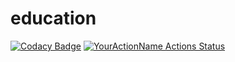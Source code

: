 # education

[![Codacy Badge](https://api.codacy.com/project/badge/Grade/2a47cf2d893f4c38886496d2f5dd8b39)](https://app.codacy.com/gh/nriva/education?utm_source=github.com&utm_medium=referral&utm_content=nriva/education&utm_campaign=Badge_Grade)
[![YourActionName Actions Status](https://github.com/nriva/education/workflows/Java%20CI%20with%20Maven/badge.svg)](https://github.com/nriva/education/actions)
